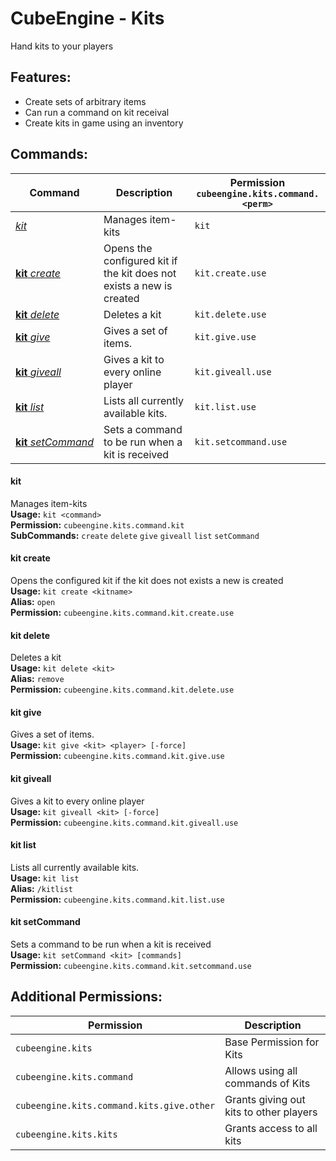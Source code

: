 # CubeEngine - Kits
Hand kits to your players

## Features:
 - Create sets of arbitrary items
 - Can run a command on kit receival
 - Create kits in game using an inventory

## Commands:

| Command | Description | Permission<br>`cubeengine.kits.command.<perm>` |
| --- | --- | --- |
| [*kit*](#kit) | Manages item-kits | `kit` |
| [**kit**&nbsp;*create*](#kitcreate) | Opens the configured kit if the kit does not exists a new is created | `kit.create.use` |
| [**kit**&nbsp;*delete*](#kitdelete) | Deletes a kit | `kit.delete.use` |
| [**kit**&nbsp;*give*](#kitgive) | Gives a set of items. | `kit.give.use` |
| [**kit**&nbsp;*giveall*](#kitgiveall) | Gives a kit to every online player | `kit.giveall.use` |
| [**kit**&nbsp;*list*](#kitlist) | Lists all currently available kits. | `kit.list.use` |
| [**kit**&nbsp;*setCommand*](#kitsetcommand) | Sets a command to be run when a kit is received | `kit.setcommand.use` |

#### kit  
Manages item-kits  
**Usage:** `kit <command>`  
**Permission:** `cubeengine.kits.command.kit`  
**SubCommands:** `create` `delete` `give` `giveall` `list` `setCommand`  

#### kit&nbsp;create  
Opens the configured kit if the kit does not exists a new is created  
**Usage:** `kit create <kitname>`  
**Alias:** `open`  
**Permission:** `cubeengine.kits.command.kit.create.use`  
  

#### kit&nbsp;delete  
Deletes a kit  
**Usage:** `kit delete <kit>`  
**Alias:** `remove`  
**Permission:** `cubeengine.kits.command.kit.delete.use`  
  

#### kit&nbsp;give  
Gives a set of items.  
**Usage:** `kit give <kit> <player> [-force]`  
**Permission:** `cubeengine.kits.command.kit.give.use`  
  

#### kit&nbsp;giveall  
Gives a kit to every online player  
**Usage:** `kit giveall <kit> [-force]`  
**Permission:** `cubeengine.kits.command.kit.giveall.use`  
  

#### kit&nbsp;list  
Lists all currently available kits.  
**Usage:** `kit list `  
**Alias:** `/kitlist`  
**Permission:** `cubeengine.kits.command.kit.list.use`  
  

#### kit&nbsp;setCommand  
Sets a command to be run when a kit is received  
**Usage:** `kit setCommand <kit> [commands]`  
**Permission:** `cubeengine.kits.command.kit.setcommand.use`  
  

## Additional Permissions:

| Permission | Description |
| --- | --- |
| `cubeengine.kits` | Base Permission for Kits |
| `cubeengine.kits.command` | Allows using all commands of Kits |
| `cubeengine.kits.command.kits.give.other` | Grants giving out kits to other players |
| `cubeengine.kits.kits` | Grants access to all kits |
